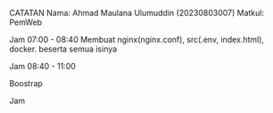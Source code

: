 CATATAN
Nama: Ahmad Maulana Ulumuddin (20230803007)
Matkul: PemWeb

Jam 07:00 - 08:40
Membuat nginx(nginx.conf), src(.env, index.html), docker. beserta semua isinya

Jam 08:40 - 11:00

Boostrap

Jam
